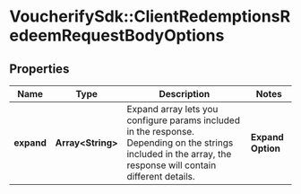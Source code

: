 # VoucherifySdk::ClientRedemptionsRedeemRequestBodyOptions

## Properties

| Name | Type | Description | Notes |
| ---- | ---- | ----------- | ----- |
| **expand** | **Array&lt;String&gt;** | Expand array lets you configure params included in the response. Depending on the strings included in the array, the response will contain different details.   | **Expand Option** | **Response Body** | |:---|:---| | [\&quot;order\&quot;] | - Same response as fallback response (without an options object).&lt;br&gt;- Order data with calculated discounts are listed in each child redeemable object.&lt;br&gt;- Metadata not included for each discount type. | | [\&quot;redeemable\&quot;] | Expands redeemable objects by including &#x60;metadata&#x60; for each discount type. | | [\&quot;order\&quot;, \&quot;redeemable\&quot;] | - Order data with calculated discounts are listed in each child redeemable object.&lt;br&gt;- Includes &#x60;metadata&#x60; for each discount type. | | [\&quot;redeemable\&quot;, \&quot;redemption\&quot;, \&quot;category\&quot;] | - Returns each discount type&#39;s &#x60;metadata&#x60; in each child redemption object.&lt;br&gt;- Returns redemption object &#x60;metadata&#x60;.&lt;br&gt;- Returns an expanded &#x60;categories&#x60; object, showing details about the category. | | [optional] |

